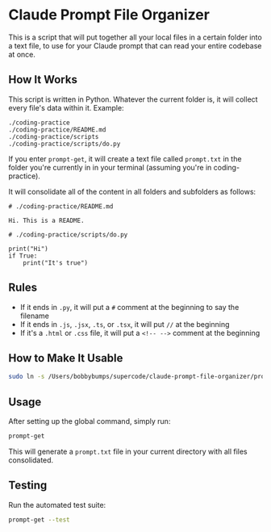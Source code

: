 # Claude Prompt File Organizer

This is a script that will put together all your local files in a certain folder into a text file, to use for your Claude prompt that can read your entire codebase at once.

## How It Works

This script is written in Python. Whatever the current folder is, it will collect every file's data within it. Example:

```
./coding-practice
./coding-practice/README.md
./coding-practice/scripts
./coding-practice/scripts/do.py
```

If you enter `prompt-get`, it will create a text file called `prompt.txt` in the folder you're currently in in your terminal (assuming you're in coding-practice).

It will consolidate all of the content in all folders and subfolders as follows:

```
# ./coding-practice/README.md

Hi. This is a README.

# ./coding-practice/scripts/do.py

print("Hi")
if True:
    print("It's true")
```

## Rules

- If it ends in `.py`, it will put a `#` comment at the beginning to say the filename
- If it ends in `.js`, `.jsx`, `.ts`, or `.tsx`, it will put `//` at the beginning
- If it's a `.html` or `.css` file, it will put a `<!-- -->` comment at the beginning

## How to Make It Usable

```bash
sudo ln -s /Users/bobbybumps/supercode/claude-prompt-file-organizer/prompt_get.py /usr/local/bin/prompt-get
```

## Usage

After setting up the global command, simply run:

```bash
prompt-get
```

This will generate a `prompt.txt` file in your current directory with all files consolidated.

## Testing

Run the automated test suite:

```bash
prompt-get --test
```